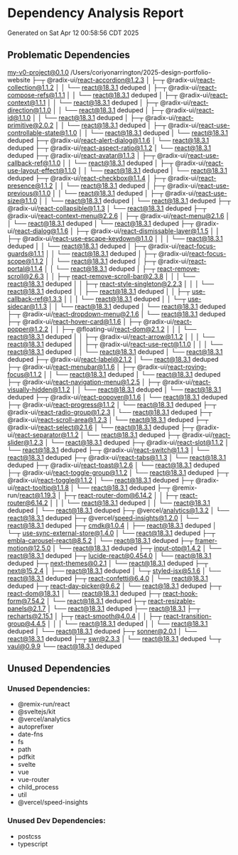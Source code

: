 # Dependency Analysis Report
Generated on Sat Apr 12 00:58:56 CDT 2025

## Problematic Dependencies
my-v0-project@0.1.0 /Users/coriyonarrington/2025-design-portfolio-website
├─┬ @radix-ui/react-accordion@1.2.3
│ ├─┬ @radix-ui/react-collection@1.1.2
│ │ └── react@18.3.1 deduped
│ ├─┬ @radix-ui/react-compose-refs@1.1.1
│ │ └── react@18.3.1 deduped
│ ├─┬ @radix-ui/react-context@1.1.1
│ │ └── react@18.3.1 deduped
│ ├─┬ @radix-ui/react-direction@1.1.0
│ │ └── react@18.3.1 deduped
│ ├─┬ @radix-ui/react-id@1.1.0
│ │ └── react@18.3.1 deduped
│ ├─┬ @radix-ui/react-primitive@2.0.2
│ │ └── react@18.3.1 deduped
│ ├─┬ @radix-ui/react-use-controllable-state@1.1.0
│ │ └── react@18.3.1 deduped
│ └── react@18.3.1 deduped
├─┬ @radix-ui/react-alert-dialog@1.1.6
│ └── react@18.3.1 deduped
├─┬ @radix-ui/react-aspect-ratio@1.1.2
│ └── react@18.3.1 deduped
├─┬ @radix-ui/react-avatar@1.1.3
│ ├─┬ @radix-ui/react-use-callback-ref@1.1.0
│ │ └── react@18.3.1 deduped
│ ├─┬ @radix-ui/react-use-layout-effect@1.1.0
│ │ └── react@18.3.1 deduped
│ └── react@18.3.1 deduped
├─┬ @radix-ui/react-checkbox@1.1.4
│ ├─┬ @radix-ui/react-presence@1.1.2
│ │ └── react@18.3.1 deduped
│ ├─┬ @radix-ui/react-use-previous@1.1.0
│ │ └── react@18.3.1 deduped
│ ├─┬ @radix-ui/react-use-size@1.1.0
│ │ └── react@18.3.1 deduped
│ └── react@18.3.1 deduped
├─┬ @radix-ui/react-collapsible@1.1.3
│ └── react@18.3.1 deduped
├─┬ @radix-ui/react-context-menu@2.2.6
│ ├─┬ @radix-ui/react-menu@2.1.6
│ │ └── react@18.3.1 deduped
│ └── react@18.3.1 deduped
├─┬ @radix-ui/react-dialog@1.1.6
│ ├─┬ @radix-ui/react-dismissable-layer@1.1.5
│ │ ├─┬ @radix-ui/react-use-escape-keydown@1.1.0
│ │ │ └── react@18.3.1 deduped
│ │ └── react@18.3.1 deduped
│ ├─┬ @radix-ui/react-focus-guards@1.1.1
│ │ └── react@18.3.1 deduped
│ ├─┬ @radix-ui/react-focus-scope@1.1.2
│ │ └── react@18.3.1 deduped
│ ├─┬ @radix-ui/react-portal@1.1.4
│ │ └── react@18.3.1 deduped
│ ├─┬ react-remove-scroll@2.6.3
│ │ ├─┬ react-remove-scroll-bar@2.3.8
│ │ │ └── react@18.3.1 deduped
│ │ ├─┬ react-style-singleton@2.2.3
│ │ │ └── react@18.3.1 deduped
│ │ ├── react@18.3.1 deduped
│ │ ├─┬ use-callback-ref@1.3.3
│ │ │ └── react@18.3.1 deduped
│ │ └─┬ use-sidecar@1.1.3
│ │   └── react@18.3.1 deduped
│ └── react@18.3.1 deduped
├─┬ @radix-ui/react-dropdown-menu@2.1.6
│ └── react@18.3.1 deduped
├─┬ @radix-ui/react-hover-card@1.1.6
│ ├─┬ @radix-ui/react-popper@1.2.2
│ │ ├─┬ @floating-ui/react-dom@2.1.2
│ │ │ └── react@18.3.1 deduped
│ │ ├─┬ @radix-ui/react-arrow@1.1.2
│ │ │ └── react@18.3.1 deduped
│ │ ├─┬ @radix-ui/react-use-rect@1.1.0
│ │ │ └── react@18.3.1 deduped
│ │ └── react@18.3.1 deduped
│ └── react@18.3.1 deduped
├─┬ @radix-ui/react-label@2.1.2
│ └── react@18.3.1 deduped
├─┬ @radix-ui/react-menubar@1.1.6
│ ├─┬ @radix-ui/react-roving-focus@1.1.2
│ │ └── react@18.3.1 deduped
│ └── react@18.3.1 deduped
├─┬ @radix-ui/react-navigation-menu@1.2.5
│ ├─┬ @radix-ui/react-visually-hidden@1.1.2
│ │ └── react@18.3.1 deduped
│ └── react@18.3.1 deduped
├─┬ @radix-ui/react-popover@1.1.6
│ └── react@18.3.1 deduped
├─┬ @radix-ui/react-progress@1.1.2
│ └── react@18.3.1 deduped
├─┬ @radix-ui/react-radio-group@1.2.3
│ └── react@18.3.1 deduped
├─┬ @radix-ui/react-scroll-area@1.2.3
│ └── react@18.3.1 deduped
├─┬ @radix-ui/react-select@2.1.6
│ └── react@18.3.1 deduped
├─┬ @radix-ui/react-separator@1.1.2
│ └── react@18.3.1 deduped
├─┬ @radix-ui/react-slider@1.2.3
│ └── react@18.3.1 deduped
├─┬ @radix-ui/react-slot@1.1.2
│ └── react@18.3.1 deduped
├─┬ @radix-ui/react-switch@1.1.3
│ └── react@18.3.1 deduped
├─┬ @radix-ui/react-tabs@1.1.3
│ └── react@18.3.1 deduped
├─┬ @radix-ui/react-toast@1.2.6
│ └── react@18.3.1 deduped
├─┬ @radix-ui/react-toggle-group@1.1.2
│ └── react@18.3.1 deduped
├─┬ @radix-ui/react-toggle@1.1.2
│ └── react@18.3.1 deduped
├─┬ @radix-ui/react-tooltip@1.1.8
│ └── react@18.3.1 deduped
├─┬ @remix-run/react@1.19.3
│ ├─┬ react-router-dom@6.14.2
│ │ ├─┬ react-router@6.14.2
│ │ │ └── react@18.3.1 deduped
│ │ └── react@18.3.1 deduped
│ └── react@18.3.1 deduped
├─┬ @vercel/analytics@1.3.2
│ └── react@18.3.1 deduped
├─┬ @vercel/speed-insights@1.2.0
│ └── react@18.3.1 deduped
├─┬ cmdk@1.0.4
│ ├── react@18.3.1 deduped
│ └─┬ use-sync-external-store@1.4.0
│   └── react@18.3.1 deduped
├─┬ embla-carousel-react@8.5.2
│ └── react@18.3.1 deduped
├─┬ framer-motion@12.5.0
│ └── react@18.3.1 deduped
├─┬ input-otp@1.4.2
│ └── react@18.3.1 deduped
├─┬ lucide-react@0.454.0
│ └── react@18.3.1 deduped
├─┬ next-themes@0.2.1
│ └── react@18.3.1 deduped
├─┬ next@15.2.4
│ ├── react@18.3.1 deduped
│ └─┬ styled-jsx@5.1.6
│   └── react@18.3.1 deduped
├─┬ react-confetti@6.4.0
│ └── react@18.3.1 deduped
├─┬ react-day-picker@9.6.2
│ └── react@18.3.1 deduped
├─┬ react-dom@18.3.1
│ └── react@18.3.1 deduped
├─┬ react-hook-form@7.54.2
│ └── react@18.3.1 deduped
├─┬ react-resizable-panels@2.1.7
│ └── react@18.3.1 deduped
├── react@18.3.1
├─┬ recharts@2.15.1
│ ├─┬ react-smooth@4.0.4
│ │ ├─┬ react-transition-group@4.4.5
│ │ │ └── react@18.3.1 deduped
│ │ └── react@18.3.1 deduped
│ └── react@18.3.1 deduped
├─┬ sonner@2.0.1
│ └── react@18.3.1 deduped
├─┬ swr@2.3.3
│ └── react@18.3.1 deduped
└─┬ vaul@0.9.9
  └── react@18.3.1 deduped


## Unused Dependencies
### Unused Dependencies:
- @remix-run/react
- @sveltejs/kit
- @vercel/analytics
- autoprefixer
- date-fns
- fs
- path
- pdfkit
- svelte
- vue
- vue-router
- child_process
- util
- @vercel/speed-insights

### Unused Dev Dependencies:
- postcss
- typescript
